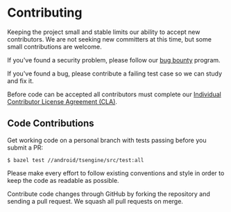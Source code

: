Contributing
============

Keeping the project small and stable limits our ability to accept new contributors. We are not
seeking new committers at this time, but some small contributions are welcome.

If you've found a security problem, please follow our [bug bounty] program.

If you've found a bug, please contribute a failing test case so we can study and fix it.

Before code can be accepted all contributors must complete our
[Individual Contributor License Agreement (CLA)][cla].


Code Contributions
------------------

Get working code on a personal branch with tests passing before you submit a PR:

```
$ bazel test //android/tsengine/src/test:all

```

Please make every effort to follow existing conventions and style in order to keep the code as
readable as possible.

Contribute code changes through GitHub by forking the repository and sending a pull request. We
squash all pull requests on merge.


 [cla]: https://spreadsheets.google.com/spreadsheet/viewform?formkey=dDViT2xzUHAwRkI3X3k5Z0lQM091OGc6MQ&ndplr=1
 [bug bounty]: https://github.com/square/tinysweeper/blob/main/BUG-BOUNTY.md
